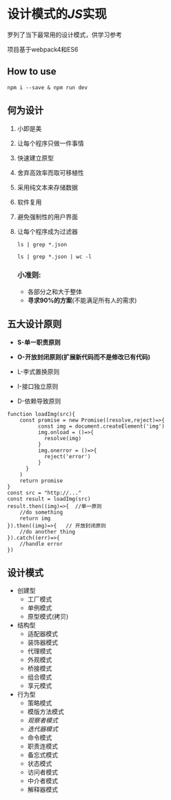 # 设计模式的*JS*实现

罗列了当下最常用的设计模式，供学习参考

项目基于webpack4和ES6

## How to use

`npm i --save & npm run dev`

## 何为设计
1. 小即是美
2. 让每个程序只做一件事情
3. 快速建立原型
4. 舍弃高效率而取可移植性
5. 采用纯文本来存储数据 
6. 软件复用
7. 避免强制性的用户界面
8. 让每个程序成为过滤器
    
   `ls | grep *.json` 
   
   `ls | grep *.json | wc -l`
   
   ### 小准则:
   + 各部分之和大于整体
   + **寻求90%的方案**(不能满足所有人的需求)
   
   
## 五大设计原则
+ **S-单一职责原则**

+ **O-开放封闭原则(扩展新代码而不是修改已有代码)**

+ L-李式置换原则

+ I-接口独立原则

+ D-依赖导致原则   

```
function loadImg(src){
    const promise = new Promise((resolve,reject)=>{
          const img = document.createElement('img')
          img.onload = ()=>{
            resolve(img)
          }   
          img.onerror = ()=>{
            reject('error')
          }
      }
    )
    return promise
}
const src = "http://..."
const result = loadImg(src)
result.then((img)=>{  //单一原则
    //do something
    return img
}).then((img)=>{   // 开放封闭原则
    //do another thing
}).catch((err)=>{
    //handle error
})
```

## 设计模式
+ 创建型
    - 工厂模式
    - 单例模式
    - 原型模式(拷贝)
+ 结构型
    - 适配器模式
    - 装饰器模式
    - 代理模式
    - 外观模式
    - 桥接模式
    - 组合模式
    - 享元模式
+ 行为型
    - 策略模式
    - 模版方法模式
    - *观察者模式*
    - *迭代器模式*
    - 命令模式
    - 职责连模式
    - 备忘式模式
    - 状态模式
    - 访问者模式
    - 中介者模式
    - 解释器模式
    


